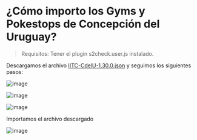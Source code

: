 # ¿Cómo importo los Gyms y Pokestops de Concepción del Uruguay?

> Requisitos: Tener el plugin s2check.user.js instalado.

Descargamos el archivo [IITC-CdelU-1.30.0.json](https://github.com/Wokcito/IITC-CdelU/releases/download/v1.30.0/IITC-CdelU-1.30.0.json) y seguimos los siguientes pasos:

![image](https://user-images.githubusercontent.com/99556533/207217423-82607fbd-8203-452d-bd34-5b2f2d453885.png)

![image](https://user-images.githubusercontent.com/99556533/207221502-55c1667e-e1b1-4afc-90b3-1157da62c91c.png)

![image](https://user-images.githubusercontent.com/99556533/207221600-d965c531-e721-4d4c-9f19-14ef41bdb5e6.png)

Importamos el archivo descargado

![image](https://user-images.githubusercontent.com/99556533/207221653-1fe5d404-885d-4154-87fb-072b19182faa.png)
